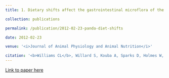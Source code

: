 ```yaml
---
title: 1. Dietary shifts affect the gastrointestinal microflora of the giant panda (<i>Ailuropoda melanoleuca</i>)"

collection: publications

permalink: /publication/2012-02-23-panda-diet-shifts

date: 2012-02-23

venue: '<i>Journal of Animal Physiology and Animal Nutrition</i>'

citation: '<b>Williams CL</b>, Willard S, Kouba A, Sparks D, Holmes W, Falcone J, Williams CH, Brown A (2012). Dietary shifts affect the gastrointestinal microflora of the giant panda (<i>Ailuropoda melanoleuca</i>). <i>Journal of Animal Physiology and Animal Nutrition</i>, 97: 577-585.'
---
```


[Link to paper here](https://doi.org/10.1111/j.1439-0396.2012.01299.x)
